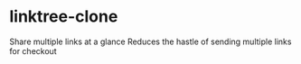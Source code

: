 # linktree-clone
Share multiple links at a glance
Reduces the hastle of sending multiple links for checkout 

